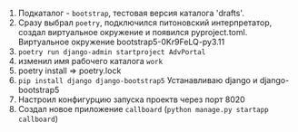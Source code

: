 1. Подкаталог - `bootstrap`, тестовая версия каталога 'drafts'.
2. Сразу выбрал `poetry`, подключился питоновский интерпретатор, создал виртуальное окружение
и появился pyproject.toml. Виртуальное окружение bootstrap5-0Kr9FeLQ-py3.11
3. `poetry run django-admin startproject AdvPortal`
4. изменил имя рабочего каталога `work`
5. poetry install => poetry.lock
6. `pip install django django-bootstrap5` Устанавливаю django и django-bootstrap5
7. Настроил конфигурцию запуска проектв через порт 8020
8. Создал новое приложение `callboard` (`python manage.py startapp callboard`)